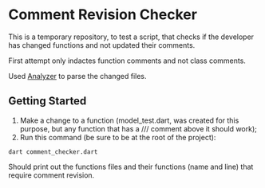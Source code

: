 # Comment Revision Checker

This is a temporary repository, to test a script, that checks if the developer has changed functions and not updated their comments.

First attempt only indactes function comments and not class comments.

Used [Analyzer](https://pub.dev/packages/analyzer) to parse the changed files.

## Getting Started

1. Make a change to a function (model_test.dart, was created for this purpose, but any function that has a /// comment above it should work);
2. Run this command (be sure to be at the root of the project): 

```
dart comment_checker.dart
```

Should print out the functions files and their functions (name and line) that require comment revision.